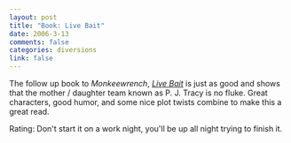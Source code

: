 ```yaml
--- 
layout: post
title: "Book: Live Bait"
date: 2006-3-13
comments: false
categories: diversions
link: false
---
```

The follow up book to <i>Monkeewrench</i>, <i><a href="http://www.amazon.com/gp/product/B00080W3K2/sr=8-1/qid=1142253946/ref=pd_bbs_1/102-6049956-8867347?%5Fencoding=UTF8" title="Live Bait">Live Bait</a></i> is just as good and shows that the mother / daughter team known as P. J. Tracy is no fluke. Great characters, good humor, and some nice plot twists combine to make this a great read.

Rating: Don't start it on a work night, you'll be up all night trying to finish it.

